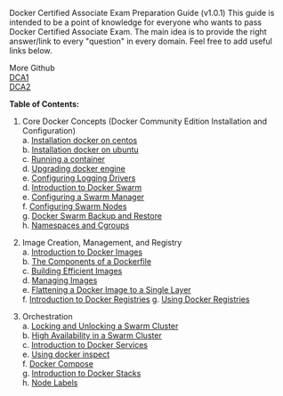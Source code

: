 Docker Certified Associate Exam Preparation Guide (v1.0.1)
This guide is intended to be a point of knowledge for everyone who wants to pass Docker Certified Associate Exam. The main idea is to provide the right answer/link to every "question" in every domain. Feel free to add useful links below.

More Github   
[DCA1](https://github.com/Evalle/DCA/blob/master/README.md#domain-1-orchestration-25-of-exam)  
[DCA2](https://github.com/kyledinh/docker/tree/master/dca)

<b>Table of Contents:</b>  
1. Core Docker Concepts (Docker Community Edition Installation and Configuration)  
    a. [Installation docker on centos](https://github.com/dhinilkv956/DCA/blob/master/Core_Docker_Concepts/Installation_docker_on_centos.md)  
    b. [Installation docker on ubuntu](https://github.com/dhinilkv956/DCA/blob/master/Core_Docker_Concepts/Installation_docker_on_ubuntu.md)     
    c. [Running a container](https://github.com/dhinilkv956/DCA/blob/master/Core_Docker_Concepts/Running_a_Container.md)   
    d. [Upgrading docker engine](https://github.com/dhinilkv956/DCA/blob/master/Core_Docker_Concepts/Upgrading%26downgrading_docker_engine.md)    
    e. [Configuring Logging Drivers](https://github.com/dhinilkv956/DCA/blob/master/Core_Docker_Concepts/Configuring_Logging_Drivers.md)   
    d. [Introduction to Docker Swarm](https://github.com/dhinilkv956/DCA/blob/master/Core_Docker_Concepts/Introduction_to_Docker_Swarm.md)    
    e. [Configuring a Swarm Manager](https://github.com/dhinilkv956/DCA/blob/master/Core_Docker_Concepts/Configuring%20_a%20_Swarm_Manager.md)   
    f. [Configuring Swarm Nodes](https://github.com/dhinilkv956/DCA/blob/master/Core_Docker_Concepts/Configuring_Swarm_Nodes.md)  
    g. [Docker Swarm Backup and Restore](https://github.com/dhinilkv956/DCA/blob/master/Core_Docker_Concepts/Docker_Swarm_Backup_and_Restore.md)   
    h. [Namespaces and Cgroups](https://github.com/dhinilkv956/DCA/blob/master/Core_Docker_Concepts/Namespaces_and_Cgroups.md)


2. Image Creation, Management, and Registry     
    a. [Introduction to Docker Images](https://github.com/dhinilkv956/DCA/blob/master/Image_Creation_Management_and_Registry/introduction_to_Docker_Images.md)     
    b. [The Components of a Dockerfile](https://github.com/dhinilkv956/DCA/blob/master/Image_Creation_Management_and_Registry/Components_of_Dockerfile.md)  
    c. [Building Efficient Images](https://github.com/dhinilkv956/DCA/blob/master/Image_Creation_Management_and_Registry/Building_Efficient_Images.md)  
    d. [Managing Images](https://github.com/dhinilkv956/DCA/blob/master/Image_Creation_Management_and_Registry/Managing_Images.md)  
    e. [Flattening a Docker Image to a Single Layer](https://github.com/dhinilkv956/DCA/blob/master/Image_Creation_Management_and_Registry/Flattening_a_Docker_Image_to_a_Single_Layer.md)  
    f. [Introduction to Docker Registries](https://github.com/dhinilkv956/DCA/blob/master/Image_Creation_Management_and_Registry/Introduction_to_Docker_Registries.md) 
    g. [Using Docker Registries](https://github.com/dhinilkv956/DCA/blob/master/Image_Creation_Management_and_Registry/Using_Docker_Registries.md) 

3. Orchestration  
    a. [Locking and Unlocking a Swarm Cluster](https://github.com/dhinilkv956/DCA/blob/master/Orchestration/Locking_and_Unlocking_a_Swarm_Cluster.md)  
    b. [ High Availability in a Swarm Cluster](https://github.com/dhinilkv956/DCA/blob/master/Orchestration/High_Availability_in_a_Swarm_Cluster.md)   
    c. [Introduction to Docker Services](https://github.com/dhinilkv956/DCA/blob/master/Orchestration/Introduction_to_Docker_Services.md)  
    e. [Using docker inspect](https://github.com/dhinilkv956/DCA/blob/master/Orchestration/Using_docker_inspect.md)  
    f. [Docker Compose](https://github.com/dhinilkv956/DCA/blob/master/Orchestration/Docker_Compose.md)  
    g. [Introduction to Docker Stacks](https://github.com/dhinilkv956/DCA/blob/master/Orchestration/Introduction_to_Docker_Stacks.md)  
    h. [Node Labels](https://github.com/dhinilkv956/DCA/blob/master/Orchestration/Node_Labels.md)

    
    
   
